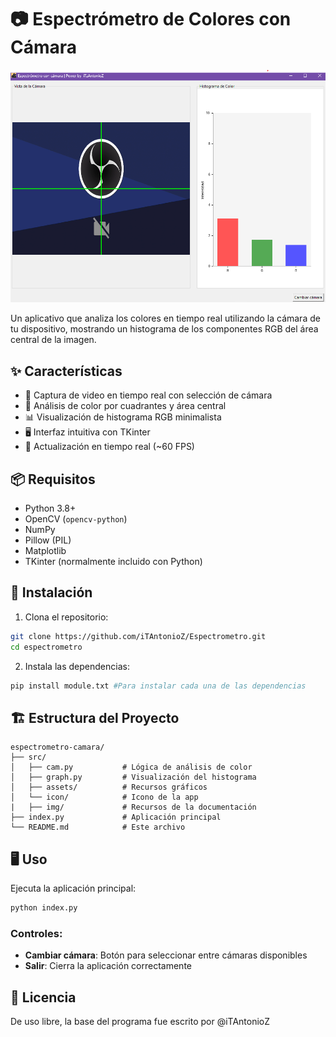 # 📷 Espectrómetro de Colores con Cámara

![Demo del Espectrómetro](src/assets/img/test.png) <!-- Reemplaza con una imagen real de tu proyecto -->

Un aplicativo que analiza los colores en tiempo real utilizando la cámara de tu dispositivo, mostrando un histograma de los componentes RGB del área central de la imagen.

## ✨ Características

- 🎥 Captura de video en tiempo real con selección de cámara
- 🎨 Análisis de color por cuadrantes y área central
- 📊 Visualización de histograma RGB minimalista
- 🖥️ Interfaz intuitiva con TKinter
- 🔄 Actualización en tiempo real (~60 FPS)

## 📦 Requisitos

- Python 3.8+
- OpenCV (`opencv-python`)
- NumPy
- Pillow (PIL)
- Matplotlib
- TKinter (normalmente incluido con Python)

## 🚀 Instalación

1. Clona el repositorio:

```bash
git clone https://github.com/iTAntonioZ/Espectrometro.git
cd espectrometro
```

2. Instala las dependencias:

```bash
pip install module.txt #Para instalar cada una de las dependencias
```

## 🏗️ Estructura del Proyecto

```
espectrometro-camara/
├── src/
│   ├── cam.py           # Lógica de análisis de color
│   ├── graph.py         # Visualización del histograma
│   ├── assets/          # Recursos gráficos
│   └── icon/            # Icono de la app
|   ├── img/             # Recursos de la documentación
├── index.py             # Aplicación principal
└── README.md            # Este archivo
```

## 🖥️ Uso

Ejecuta la aplicación principal:

```bash
python index.py
```

### Controles:
- **Cambiar cámara**: Botón para seleccionar entre cámaras disponibles
- **Salir**: Cierra la aplicación correctamente

## 📄 Licencia

De uso libre, la base del programa fue escrito por @iTAntonioZ